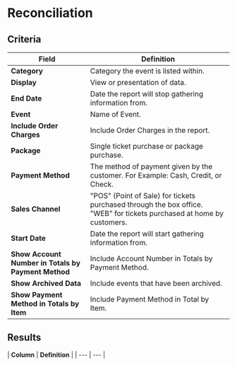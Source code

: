 # Reconciliation

## Criteria

| **Field** | **Definition** |
| --- | --- |
| **Category** | Category the event is listed within. |
| **Display** | View or presentation of data. |
| **End Date** | Date the report will stop gathering information from. |
| **Event** |Name of Event.|
| **Include Order Charges** | Include Order Charges in the report. |
| **Package** | Single ticket purchase or package purchase. |
| **Payment Method** | The method of payment given by the customer. For Example: Cash, Credit, or Check. |
| **Sales Channel** | "POS" (Point of Sale) for tickets purchased through the box office. "WEB" for tickets purchased at home by customers. |
| **Start Date** | Date the report will start gathering information from. |
| **Show Account Number in Totals by Payment Method** | Include Account Number in Totals by Payment Method. |
| **Show Archived Data** | Include events that have been archived. |
| **Show Payment Method in Totals by Item** | Include Payment Method in Total by Item. |

## Results

\| **Column** \| **Definition** \| \| --- \| --- \|

